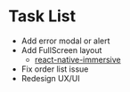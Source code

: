 # Task List

- Add error modal or alert
- Add FullScreen layout
  - [react-native-immersive](https://github.com/mockingbot/react-native-immersive)
- Fix order list issue
- Redesign UX/UI